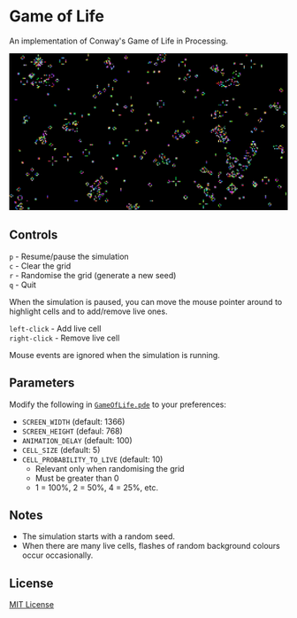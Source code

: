 # Game of Life
An implementation of Conway's Game of Life in Processing.

![Screenshot of GameOfLife](https://github.com/adeijosol/GameOfLife/raw/master/screenshot.png)

## Controls
`p` - Resume/pause the simulation  
`c` - Clear the grid  
`r` - Randomise the grid (generate a new seed)  
`q` - Quit

When the simulation is paused, you can move the mouse pointer around to highlight cells and to add/remove live ones.

`left-click` - Add live cell  
`right-click` - Remove live cell

Mouse events are ignored when the simulation is running.

## Parameters
Modify the following in [`GameOfLife.pde`](https://github.com/adeijosol/GameOfLife/raw/master/GameOfLife.pde) to your preferences:
- `SCREEN_WIDTH` (default: 1366)
- `SCREEN_HEIGHT` (defaul: 768)
- `ANIMATION_DELAY` (default: 100)
- `CELL_SIZE` (default: 5)
- `CELL_PROBABILITY_TO_LIVE` (default: 10)
  - Relevant only when randomising the grid
  - Must be greater than 0
  - 1 = 100%, 2 = 50%, 4 = 25%, etc.

## Notes
- The simulation starts with a random seed.
- When there are many live cells, flashes of random background colours occur occasionally.

## License
[MIT License](https://github.com/adeijosol/GameOfLife/raw/master/LICENSE)
